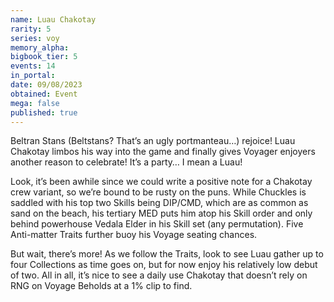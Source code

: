 ```yaml
---
name: Luau Chakotay
rarity: 5
series: voy
memory_alpha:
bigbook_tier: 5
events: 14
in_portal:
date: 09/08/2023
obtained: Event
mega: false
published: true
---
```


Beltran Stans (Beltstans? That’s an ugly portmanteau…) rejoice! Luau Chakotay limbos his way into the game and finally gives Voyager enjoyers another reason to celebrate! It’s a party… I mean a Luau!

Look, it’s been awhile since we could write a positive note for a Chakotay crew variant, so we’re bound to be rusty on the puns. While Chuckles is saddled with his top two Skills being DIP/CMD, which are as common as sand on the beach, his tertiary MED puts him atop his Skill order and only behind powerhouse Vedala Elder in his Skill set (any permutation). Five Anti-matter Traits further buoy his Voyage seating chances.

But wait, there’s more! As we follow the Traits, look to see Luau gather up to four Collections as time goes on, but for now enjoy his relatively low debut of two. All in all, it’s nice to see a daily use Chakotay that doesn’t rely on RNG on Voyage Beholds at a 1% clip to find.
